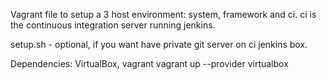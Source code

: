 Vagrant file to setup a 3 host environment: system, framework and ci. 
ci is the continuous integration server running jenkins.

setup.sh - optional, if you want have private git server on ci jenkins box.

Dependencies: VirtualBox, vagrant
vagrant up --provider virtualbox

